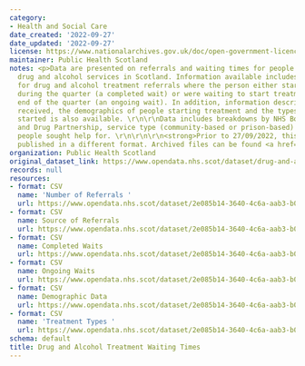 ```yaml
---
category:
- Health and Social Care
date_created: '2022-09-27'
date_updated: '2022-09-27'
license: https://www.nationalarchives.gov.uk/doc/open-government-licence/version/3/
maintainer: Public Health Scotland
notes: <p>Data are presented on referrals and waiting times for people accessing specialist
  drug and alcohol services in Scotland. Information available includes waiting times
  for drug and alcohol treatment referrals where the person either started treatment
  during the quarter (a completed wait) or were waiting to start treatment at the
  end of the quarter (an ongoing wait). In addition, information describing the referrals
  received, the demographics of people starting treatment and the types of treatments
  started is also available. \r\n\r\nData includes breakdowns by NHS Board, Alcohol
  and Drug Partnership, service type (community-based or prison-based) and the substance(s)
  people sought help for. \r\n\r\n\r\n<strong>Prior to 27/09/2022, this dataset was
  published in a different format. Archived files can be found <a href="https://www.opendata.nhs.scot/dataset/drug-and-alcohol-treatment-waiting-times-archived">here</a>.</strong>\r\n</p>
organization: Public Health Scotland
original_dataset_link: https://www.opendata.nhs.scot/dataset/drug-and-alcohol-treatment-waiting-times
records: null
resources:
- format: CSV
  name: 'Number of Referrals '
  url: https://www.opendata.nhs.scot/dataset/2e085b14-3640-4c6a-aab3-b04476d60718/resource/c16b6f2a-fc4d-4542-bb39-a0861b880b9e/download/numberofreferrals-30-06-2022.csv
- format: CSV
  name: Source of Referrals
  url: https://www.opendata.nhs.scot/dataset/2e085b14-3640-4c6a-aab3-b04476d60718/resource/bcf2e0c0-0f0d-46be-b58d-1de8b4210844/download/sourceofreferrals-30-06-2022.csv
- format: CSV
  name: Completed Waits
  url: https://www.opendata.nhs.scot/dataset/2e085b14-3640-4c6a-aab3-b04476d60718/resource/6a76fafd-e45c-43c5-96e6-c4f01bd33e96/download/completedwaits-30-06-2022.csv
- format: CSV
  name: Ongoing Waits
  url: https://www.opendata.nhs.scot/dataset/2e085b14-3640-4c6a-aab3-b04476d60718/resource/abf54d64-88de-47d8-9c31-49a959abc164/download/ongoingwaits-30-06-2022.csv
- format: CSV
  name: Demographic Data
  url: https://www.opendata.nhs.scot/dataset/2e085b14-3640-4c6a-aab3-b04476d60718/resource/0502ec31-f26d-47ee-83f5-3c2715276d8e/download/demographicsdata-30-06-2022.csv
- format: CSV
  name: 'Treatment Types '
  url: https://www.opendata.nhs.scot/dataset/2e085b14-3640-4c6a-aab3-b04476d60718/resource/e754eb67-db9e-4193-94f8-fc44172db68e/download/treatmenttypesdata-30-06-2022.csv
schema: default
title: Drug and Alcohol Treatment Waiting Times
---
```

